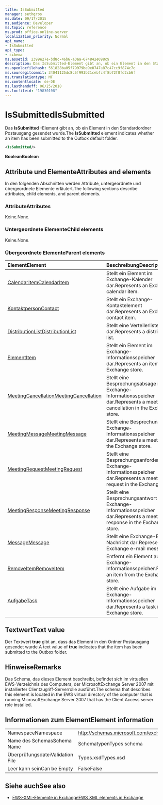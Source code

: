 ```yaml
---
title: IsSubmitted
manager: sethgros
ms.date: 09/17/2015
ms.audience: Developer
ms.topic: reference
ms.prod: office-online-server
localization_priority: Normal
api_name:
- IsSubmitted
api_type:
- schema
ms.assetid: 2399e27e-bd8c-46b6-a3aa-674842e098c9
description: Das IsSubmitted-Element gibt an, ob ein Element in den Standardordner Postausgang gesendet wurde.
ms.openlocfilehash: 561828ba05f79979be9e0747a87c47cc9f874c7c
ms.sourcegitcommit: 34041125dc8c5f993b21cebfc4f8b72f0fd2cb6f
ms.translationtype: MT
ms.contentlocale: de-DE
ms.lasthandoff: 06/25/2018
ms.locfileid: "19830108"
---
```

# <a name="issubmitted"></a><span data-ttu-id="15560-103">IsSubmitted</span><span class="sxs-lookup"><span data-stu-id="15560-103">IsSubmitted</span></span>

<span data-ttu-id="15560-104">Das **IsSubmitted** -Element gibt an, ob ein Element in den Standardordner Postausgang gesendet wurde.</span><span class="sxs-lookup"><span data-stu-id="15560-104">The **IsSubmitted** element indicates whether an item has been submitted to the Outbox default folder.</span></span> 
  
```xml
<IsSubmitted/>
```

 <span data-ttu-id="15560-105">**Boolean**</span><span class="sxs-lookup"><span data-stu-id="15560-105">**Boolean**</span></span>
## <a name="attributes-and-elements"></a><span data-ttu-id="15560-106">Attribute und Elemente</span><span class="sxs-lookup"><span data-stu-id="15560-106">Attributes and elements</span></span>

<span data-ttu-id="15560-107">In den folgenden Abschnitten werden Attribute, untergeordnete und übergeordnete Elemente erläutert.</span><span class="sxs-lookup"><span data-stu-id="15560-107">The following sections describe attributes, child elements, and parent elements.</span></span>
  
### <a name="attributes"></a><span data-ttu-id="15560-108">Attribute</span><span class="sxs-lookup"><span data-stu-id="15560-108">Attributes</span></span>

<span data-ttu-id="15560-109">Keine.</span><span class="sxs-lookup"><span data-stu-id="15560-109">None.</span></span>
  
### <a name="child-elements"></a><span data-ttu-id="15560-110">Untergeordnete Elemente</span><span class="sxs-lookup"><span data-stu-id="15560-110">Child elements</span></span>

<span data-ttu-id="15560-111">Keine.</span><span class="sxs-lookup"><span data-stu-id="15560-111">None.</span></span>
  
### <a name="parent-elements"></a><span data-ttu-id="15560-112">Übergeordnete Elemente</span><span class="sxs-lookup"><span data-stu-id="15560-112">Parent elements</span></span>

|<span data-ttu-id="15560-113">**Element**</span><span class="sxs-lookup"><span data-stu-id="15560-113">**Element**</span></span>|<span data-ttu-id="15560-114">**Beschreibung**</span><span class="sxs-lookup"><span data-stu-id="15560-114">**Description**</span></span>|
|:-----|:-----|
|[<span data-ttu-id="15560-115">CalendarItem</span><span class="sxs-lookup"><span data-stu-id="15560-115">CalendarItem</span></span>](calendaritem.md) <br/> |<span data-ttu-id="15560-116">Stellt ein Element im Exchange-Kalender dar.</span><span class="sxs-lookup"><span data-stu-id="15560-116">Represents an Exchange calendar item.</span></span>  <br/> |
|[<span data-ttu-id="15560-117">Kontaktperson</span><span class="sxs-lookup"><span data-stu-id="15560-117">Contact</span></span>](contact.md) <br/> |<span data-ttu-id="15560-118">Stellt ein Exchange-Kontaktelement dar.</span><span class="sxs-lookup"><span data-stu-id="15560-118">Represents an Exchange contact item.</span></span>  <br/> |
|[<span data-ttu-id="15560-119">DistributionList</span><span class="sxs-lookup"><span data-stu-id="15560-119">DistributionList</span></span>](distributionlist.md) <br/> |<span data-ttu-id="15560-120">Stellt eine Verteilerliste dar.</span><span class="sxs-lookup"><span data-stu-id="15560-120">Represents a distribution list.</span></span>  <br/> |
|[<span data-ttu-id="15560-121">Element</span><span class="sxs-lookup"><span data-stu-id="15560-121">Item</span></span>](item.md) <br/> |<span data-ttu-id="15560-122">Stellt ein Element im Exchange-Informationsspeicher dar.</span><span class="sxs-lookup"><span data-stu-id="15560-122">Represents an item in the Exchange store.</span></span>  <br/> |
|[<span data-ttu-id="15560-123">MeetingCancellation</span><span class="sxs-lookup"><span data-stu-id="15560-123">MeetingCancellation</span></span>](meetingcancellation.md) <br/> |<span data-ttu-id="15560-124">Stellt eine Besprechungsabsage im Exchange-Informationsspeicher dar.</span><span class="sxs-lookup"><span data-stu-id="15560-124">Represents a meeting cancellation in the Exchange store.</span></span>  <br/> |
|[<span data-ttu-id="15560-125">MeetingMessage</span><span class="sxs-lookup"><span data-stu-id="15560-125">MeetingMessage</span></span>](meetingmessage.md) <br/> |<span data-ttu-id="15560-126">Stellt eine Besprechung im Exchange-Informationsspeicher dar.</span><span class="sxs-lookup"><span data-stu-id="15560-126">Represents a meeting in the Exchange store.</span></span>  <br/> |
|[<span data-ttu-id="15560-127">MeetingRequest</span><span class="sxs-lookup"><span data-stu-id="15560-127">MeetingRequest</span></span>](meetingrequest.md) <br/> |<span data-ttu-id="15560-128">Stellt eine Besprechungsanforderung im Exchange-Informationsspeicher dar.</span><span class="sxs-lookup"><span data-stu-id="15560-128">Represents a meeting request in the Exchange store.</span></span>  <br/> |
|[<span data-ttu-id="15560-129">MeetingResponse</span><span class="sxs-lookup"><span data-stu-id="15560-129">MeetingResponse</span></span>](meetingresponse.md) <br/> |<span data-ttu-id="15560-130">Stellt eine Besprechungsantwort im Exchange-Informationsspeicher dar.</span><span class="sxs-lookup"><span data-stu-id="15560-130">Represents a meeting response in the Exchange store.</span></span>  <br/> |
|[<span data-ttu-id="15560-131">Message</span><span class="sxs-lookup"><span data-stu-id="15560-131">Message</span></span>](message-ex15websvcsotherref.md) <br/> |<span data-ttu-id="15560-132">Stellt eine Exchange-E-Mail-Nachricht dar.</span><span class="sxs-lookup"><span data-stu-id="15560-132">Represents an Exchange e-mail message.</span></span>  <br/> |
|[<span data-ttu-id="15560-133">RemoveItem</span><span class="sxs-lookup"><span data-stu-id="15560-133">RemoveItem</span></span>](removeitem.md) <br/> |<span data-ttu-id="15560-134">Entfernt ein Element aus dem Exchange-Informationsspeicher.</span><span class="sxs-lookup"><span data-stu-id="15560-134">Removes an item from the Exchange store.</span></span>  <br/> |
|[<span data-ttu-id="15560-135">Aufgabe</span><span class="sxs-lookup"><span data-stu-id="15560-135">Task</span></span>](task.md) <br/> |<span data-ttu-id="15560-136">Stellt eine Aufgabe im Exchange-Informationsspeicher dar.</span><span class="sxs-lookup"><span data-stu-id="15560-136">Represents a task in the Exchange store.</span></span>  <br/> |
   
## <a name="text-value"></a><span data-ttu-id="15560-137">Textwert</span><span class="sxs-lookup"><span data-stu-id="15560-137">Text value</span></span>

<span data-ttu-id="15560-138">Der Textwert **true** gibt an, dass das Element in den Ordner Postausgang gesendet wurde.</span><span class="sxs-lookup"><span data-stu-id="15560-138">A text value of **true** indicates that the item has been submitted to the Outbox folder.</span></span> 
  
## <a name="remarks"></a><span data-ttu-id="15560-139">Hinweise</span><span class="sxs-lookup"><span data-stu-id="15560-139">Remarks</span></span>

<span data-ttu-id="15560-140">Das Schema, das dieses Element beschreibt, befindet sich im virtuellen EWS-Verzeichnis des Computers, der MicrosoftExchange Server 2007 mit installierter Clientzugriff-Serverrolle ausführt.</span><span class="sxs-lookup"><span data-stu-id="15560-140">The schema that describes this element is located in the EWS virtual directory of the computer that is running MicrosoftExchange Server 2007 that has the Client Access server role installed.</span></span>
  
## <a name="element-information"></a><span data-ttu-id="15560-141">Informationen zum Element</span><span class="sxs-lookup"><span data-stu-id="15560-141">Element information</span></span>

|||
|:-----|:-----|
|<span data-ttu-id="15560-142">Namespace</span><span class="sxs-lookup"><span data-stu-id="15560-142">Namespace</span></span>  <br/> |http://schemas.microsoft.com/exchange/services/2006/types  <br/> |
|<span data-ttu-id="15560-143">Name des Schemas</span><span class="sxs-lookup"><span data-stu-id="15560-143">Schema Name</span></span>  <br/> |<span data-ttu-id="15560-144">Schematypen</span><span class="sxs-lookup"><span data-stu-id="15560-144">Types schema</span></span>  <br/> |
|<span data-ttu-id="15560-145">Überprüfungsdatei</span><span class="sxs-lookup"><span data-stu-id="15560-145">Validation File</span></span>  <br/> |<span data-ttu-id="15560-146">Types.xsd</span><span class="sxs-lookup"><span data-stu-id="15560-146">Types.xsd</span></span>  <br/> |
|<span data-ttu-id="15560-147">Leer kann sein</span><span class="sxs-lookup"><span data-stu-id="15560-147">Can be Empty</span></span>  <br/> |<span data-ttu-id="15560-148">False</span><span class="sxs-lookup"><span data-stu-id="15560-148">False</span></span>  <br/> |
   
## <a name="see-also"></a><span data-ttu-id="15560-149">Siehe auch</span><span class="sxs-lookup"><span data-stu-id="15560-149">See also</span></span>



- [<span data-ttu-id="15560-150">EWS-XML-Elemente in Exchange</span><span class="sxs-lookup"><span data-stu-id="15560-150">EWS XML elements in Exchange</span></span>](ews-xml-elements-in-exchange.md)

